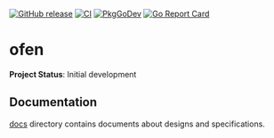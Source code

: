 [![GitHub release](https://img.shields.io/github/release/cybozu-go/ofen.svg?maxAge=60)][releases]
[![CI](https://github.com/cybozu-go/ofen/actions/workflows/ci.yaml/badge.svg)](https://github.com/cybozu-go/ofen/actions/workflows/ci.yaml)
[![PkgGoDev](https://pkg.go.dev/badge/github.com/cybozu-go/ofen?tab=overview)](https://pkg.go.dev/github.com/cybozu-go/ofen?tab=overview)
[![Go Report Card](https://goreportcard.com/badge/github.com/cybozu-go/ofen)](https://goreportcard.com/report/github.com/cybozu-go/ofen)

ofen
============================

**Project Status**: Initial development

## Documentation

[docs](docs/) directory contains documents about designs and specifications.

[releases]: https://github.com/cybozu-go/ofen/releases
